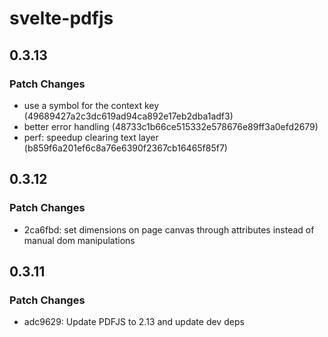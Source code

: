 # svelte-pdfjs

## 0.3.13

### Patch Changes

- use a symbol for the context key (49689427a2c3dc619ad94ca892e17eb2dba1adf3)
- better error handling (48733c1b66ce515332e578676e89ff3a0efd2679)
- perf: speedup clearing text layer (b859f6a201ef6c8a76e6390f2367cb16465f85f7)

## 0.3.12

### Patch Changes

- 2ca6fbd: set dimensions on page canvas through attributes instead of manual dom manipulations

## 0.3.11

### Patch Changes

- adc9629: Update PDFJS to 2.13 and update dev deps
